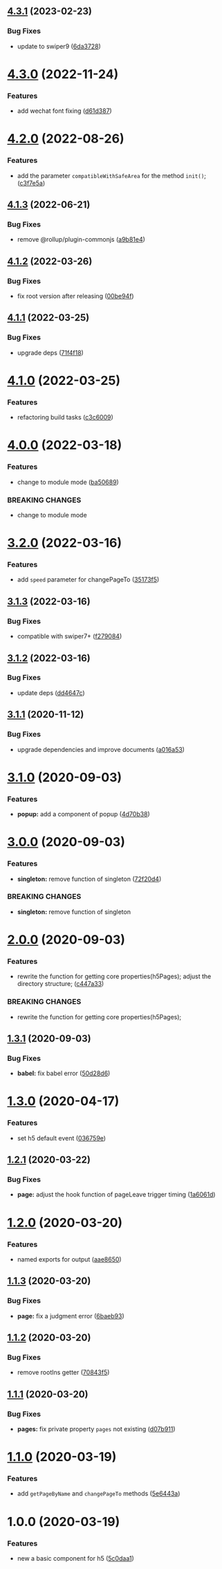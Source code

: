 ## [4.3.1](https://github.com/cycjimmy/h5-pages/compare/v4.3.0...v4.3.1) (2023-02-23)


### Bug Fixes

* update to swiper9 ([6da3728](https://github.com/cycjimmy/h5-pages/commit/6da3728f1b35f6ab074effe9ce68783bf41fe6ac))

# [4.3.0](https://github.com/cycjimmy/h5-pages/compare/v4.2.0...v4.3.0) (2022-11-24)


### Features

* add wechat font fixing ([d61d387](https://github.com/cycjimmy/h5-pages/commit/d61d387fbc652bd573195bce9373c783fc60f0e8))

# [4.2.0](https://github.com/cycjimmy/h5-pages/compare/v4.1.3...v4.2.0) (2022-08-26)


### Features

* add the parameter `compatibleWithSafeArea` for the method `init()`; ([c3f7e5a](https://github.com/cycjimmy/h5-pages/commit/c3f7e5abc43b587dbc02266b3bfcdef7d2a91805))

## [4.1.3](https://github.com/cycjimmy/h5-pages/compare/v4.1.2...v4.1.3) (2022-06-21)


### Bug Fixes

* remove @rollup/plugin-commonjs ([a9b81e4](https://github.com/cycjimmy/h5-pages/commit/a9b81e4d956219bad0e3a21ee83a3f5f020f0998))

## [4.1.2](https://github.com/cycjimmy/h5-pages/compare/v4.1.1...v4.1.2) (2022-03-26)


### Bug Fixes

* fix root version after releasing ([00be94f](https://github.com/cycjimmy/h5-pages/commit/00be94f64daf3ac5283d1911d899a0e081ea7e74))

## [4.1.1](https://github.com/cycjimmy/h5-pages/compare/v4.1.0...v4.1.1) (2022-03-25)


### Bug Fixes

* upgrade deps ([71f4f18](https://github.com/cycjimmy/h5-pages/commit/71f4f1828d41f6f71112fd9652b3eee2f1f9030d))

# [4.1.0](https://github.com/cycjimmy/h5-pages/compare/v4.0.0...v4.1.0) (2022-03-25)


### Features

* refactoring build tasks ([c3c6009](https://github.com/cycjimmy/h5-pages/commit/c3c600963f7f19ab6e9edc6f7e219dcfed59f973))

# [4.0.0](https://github.com/cycjimmy/h5-pages/compare/v3.2.0...v4.0.0) (2022-03-18)


### Features

* change to module mode ([ba50689](https://github.com/cycjimmy/h5-pages/commit/ba506892857f724e5c88d0b6db35270b2c86116f))


### BREAKING CHANGES

* change to module mode

# [3.2.0](https://github.com/cycjimmy/h5-pages/compare/v3.1.3...v3.2.0) (2022-03-16)


### Features

* add `speed` parameter for changePageTo ([35173f5](https://github.com/cycjimmy/h5-pages/commit/35173f512da84e821d9a93b524055cf42e8e9208))

## [3.1.3](https://github.com/cycjimmy/h5-pages/compare/v3.1.2...v3.1.3) (2022-03-16)


### Bug Fixes

* compatible with swiper7+ ([f279084](https://github.com/cycjimmy/h5-pages/commit/f279084e4820ffca4956758a50f405578eb15b46))

## [3.1.2](https://github.com/cycjimmy/h5-pages/compare/v3.1.1...v3.1.2) (2022-03-16)


### Bug Fixes

* update deps ([dd4647c](https://github.com/cycjimmy/h5-pages/commit/dd4647c48df4bed962dad733e67e122492c02c41))

## [3.1.1](https://github.com/cycjimmy/h5-pages/compare/v3.1.0...v3.1.1) (2020-11-12)


### Bug Fixes

* upgrade dependencies and improve documents ([a016a53](https://github.com/cycjimmy/h5-pages/commit/a016a53d7e6d3ea970cfcedd9f33eca0a6adcbf3))

# [3.1.0](https://github.com/cycjimmy/h5-pages/compare/v3.0.0...v3.1.0) (2020-09-03)


### Features

* **popup:** add a component of popup ([4d70b38](https://github.com/cycjimmy/h5-pages/commit/4d70b38a34f437773034ba1bd2dd6536ad1ee7a0))

# [3.0.0](https://github.com/cycjimmy/h5-pages/compare/v2.0.0...v3.0.0) (2020-09-03)


### Features

* **singleton:** remove function of singleton ([72f20d4](https://github.com/cycjimmy/h5-pages/commit/72f20d43416c1c0192c139761739a4143029fa09))


### BREAKING CHANGES

* **singleton:** remove function of singleton

# [2.0.0](https://github.com/cycjimmy/h5-pages/compare/v1.3.1...v2.0.0) (2020-09-03)


### Features

* rewrite the function for getting core properties(h5Pages); adjust the directory structure; ([c447a33](https://github.com/cycjimmy/h5-pages/commit/c447a338c7a9c91c446f0f90fb540176970c0f9b))


### BREAKING CHANGES

* rewrite the function for getting core properties(h5Pages);

## [1.3.1](https://github.com/cycjimmy/h5-pages/compare/v1.3.0...v1.3.1) (2020-09-03)


### Bug Fixes

* **babel:** fix babel error ([50d28d6](https://github.com/cycjimmy/h5-pages/commit/50d28d64fa2b0b550cefde6928751cc79d03ab1f))

# [1.3.0](https://github.com/cycjimmy/h5-pages/compare/v1.2.1...v1.3.0) (2020-04-17)


### Features

* set h5 default event ([036759e](https://github.com/cycjimmy/h5-pages/commit/036759ec026309b4527b67792e49dbb366958feb))

## [1.2.1](https://github.com/cycjimmy/h5-pages/compare/v1.2.0...v1.2.1) (2020-03-22)


### Bug Fixes

* **page:** adjust the hook function of pageLeave trigger timing ([1a6061d](https://github.com/cycjimmy/h5-pages/commit/1a6061d7ade6fcfdb0a3fcb2ec55551517903859))

# [1.2.0](https://github.com/cycjimmy/h5-pages/compare/v1.1.3...v1.2.0) (2020-03-20)


### Features

* named exports for output ([aae8650](https://github.com/cycjimmy/h5-pages/commit/aae8650e12b5fa637540187343890b1e0d1ba7f7))

## [1.1.3](https://github.com/cycjimmy/h5-pages/compare/v1.1.2...v1.1.3) (2020-03-20)


### Bug Fixes

* **page:** fix a judgment error ([6baeb93](https://github.com/cycjimmy/h5-pages/commit/6baeb9330381460d5a7b60fad6f0d57c1f27e4e0))

## [1.1.2](https://github.com/cycjimmy/h5-pages/compare/v1.1.1...v1.1.2) (2020-03-20)


### Bug Fixes

* remove rootIns getter ([70843f5](https://github.com/cycjimmy/h5-pages/commit/70843f5d322052994f260b5d41006763c5fd3035))

## [1.1.1](https://github.com/cycjimmy/h5-pages/compare/v1.1.0...v1.1.1) (2020-03-20)


### Bug Fixes

* **pages:** fix private property `pages` not existing ([d07b911](https://github.com/cycjimmy/h5-pages/commit/d07b91127e064486fdea1850cdacc6d0950ff3de))

# [1.1.0](https://github.com/cycjimmy/h5-pages/compare/v1.0.0...v1.1.0) (2020-03-19)


### Features

* add `getPageByName` and `changePageTo` methods ([5e6443a](https://github.com/cycjimmy/h5-pages/commit/5e6443a67aba388d6594c89ee3bf3104f957a95a))

# 1.0.0 (2020-03-19)


### Features

* new a basic component for h5 ([5c0daa1](https://github.com/cycjimmy/h5-pages/commit/5c0daa1d295cb0f724db9ae5e68237aaf4b7c6c6))
